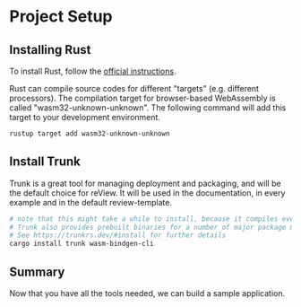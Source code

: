 # Project Setup

## Installing Rust

To install Rust, follow the [official instructions](https://www.rust-lang.org/tools/install).

Rust can compile source codes for different "targets" (e.g. different processors). The compilation target for browser-based WebAssembly is called "wasm32-unknown-unknown". The following command will add this target to your development environment.

``` bash
rustup target add wasm32-unknown-unknown
```

## Install Trunk

Trunk is a great tool for managing deployment and packaging, and will be the default choice for reView. It will be used in the documentation, in every example and in the default review-template.

``` bash
# note that this might take a while to install, because it compiles everything from scratch
# Trunk also provides prebuilt binaries for a number of major package managers
# See https://trunkrs.dev/#install for further details
cargo install trunk wasm-bindgen-cli
```

## Summary
Now that you have all the tools needed, we can build a sample application.